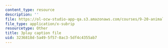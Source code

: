 ```yaml
---
content_type: resource
description: ''
file: https://ol-ocw-studio-app-qa.s3.amazonaws.com/courses/9-20-animal-behavior-fall-2013/3236818d5a495f578ac35df4c4355ab7_472233.vtt
file_type: application/x-subrip
resourcetype: Other
title: 3play caption file
uid: 3236818d-5a49-5f57-8ac3-5df4c4355ab7
---
```

